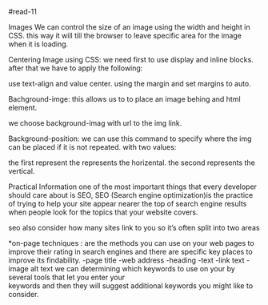 #read-11

Images
We can control the size of an image using the width and height in CSS. this way it will till the browser to leave 
specific area for the image when it is loading.

Centering Image using CSS:
we need first to use display and inline blocks. after that we have to apply the following:

use text-align and value center.
using the margin and set margins to auto.

Bachground-imge:
this allows us to to place an image behing and html element.

we choose background-imag with url to the img link.

Background-position:
we can use this command to specify where the img can be placed if it is not repeated. with two values:

the first represent the represents the horizental.
the second represents the vertical.


Practical Information
one of the most important things that every developer should care about is SEO, SEO (Search engine optimization)is the practice of 
trying to help your site appear nearer the top of search engine results when people look for the topics that your website covers.

seo also consider how many sites link to you so it’s often split into two areas

*on-page techniques : are the methods you can use on your web pages to improve their rating in search engines and there are specific 
key places to improve its findability.
-page title
-web address
-heading
-text
-link text
-image alt text we can determining which keywords to use on your by several tools that let you enter your 	
keywords and then they will suggest additional keywords you might like to consider.
